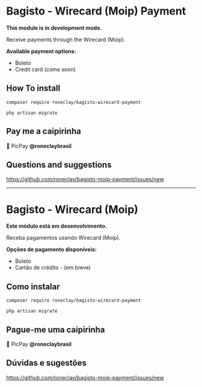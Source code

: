 # Bagisto - Wirecard (Moip) Payment
**This module is in development mode.**

Receive payments through the Wirecard (Moip). 

**Available payment options:**
* Boleto
* Credit card (come soon)

## How To install
`composer require roneclay/bagisto-wirecard-payment`

`php artisan migrate`

## Pay me a caipirinha
:tropical_drink: PicPay **@roneclaybrasil**

## Questions and suggestions
https://github.com/roneclay/bagisto-moip-payment/issues/new

**********************************************************

# Bagisto - Wirecard (Moip)
**Este módulo está em desenvolvimento.**

Receba pagamentos usando Wirecard (Moip). 

**Opções de pagamento disponíveis:**
* Boleto
* Cartão de crédito - (em breve)

## Como instalar
`composer require roneclay/bagisto-wirecard-payment`

`php artisan migrate`

## Pague-me uma caipirinha
:tropical_drink: PicPay **@roneclaybrasil**

## Dúvidas e sugestões
https://github.com/roneclay/bagisto-moip-payment/issues/new
